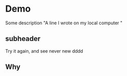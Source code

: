 # Demo
Some description
"A line I wrote on my local computer  " 

## subheader
Try it again, and see 
never new
dddd

## Why



